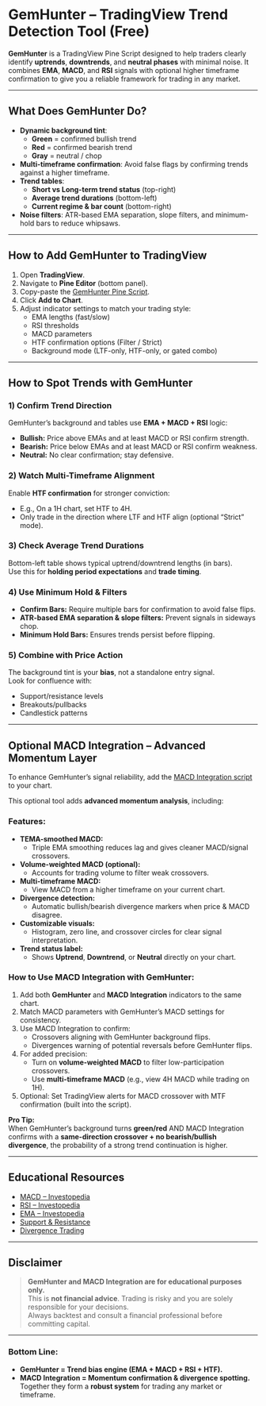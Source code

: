 # **GemHunter – TradingView Trend Detection Tool (Free)**

**GemHunter** is a TradingView Pine Script designed to help traders clearly identify **uptrends**, **downtrends**, and **neutral phases** with minimal noise. It combines **EMA**, **MACD**, and **RSI** signals with optional higher timeframe confirmation to give you a reliable framework for trading in any market.

---

## **What Does GemHunter Do?**

- **Dynamic background tint**: 
  - **Green** = confirmed bullish trend  
  - **Red** = confirmed bearish trend  
  - **Gray** = neutral / chop  
- **Multi-timeframe confirmation**: Avoid false flags by confirming trends against a higher timeframe.
- **Trend tables**:
  - **Short vs Long-term trend status** (top-right)
  - **Average trend durations** (bottom-left)
  - **Current regime & bar count** (bottom-right)
- **Noise filters**: ATR-based EMA separation, slope filters, and minimum-hold bars to reduce whipsaws.

---

## **How to Add GemHunter to TradingView**

1. Open **TradingView**.
2. Navigate to **Pine Editor** (bottom panel).
3. Copy-paste the [GemHunter Pine Script](https://github.com/Finland93/GemHunter/blob/main/GemHunter/gemhunter.pine).
4. Click **Add to Chart**.
5. Adjust indicator settings to match your trading style:
   - EMA lengths (fast/slow)
   - RSI thresholds
   - MACD parameters
   - HTF confirmation options (Filter / Strict)
   - Background mode (LTF-only, HTF-only, or gated combo)

---

## **How to Spot Trends with GemHunter**

### **1) Confirm Trend Direction**
GemHunter’s background and tables use **EMA + MACD + RSI** logic:
- **Bullish:** Price above EMAs and at least MACD or RSI confirm strength.
- **Bearish:** Price below EMAs and at least MACD or RSI confirm weakness.
- **Neutral:** No clear confirmation; stay defensive.

### **2) Watch Multi-Timeframe Alignment**
Enable **HTF confirmation** for stronger conviction:
- E.g., On a 1H chart, set HTF to 4H.
- Only trade in the direction where LTF and HTF align (optional “Strict” mode).

### **3) Check Average Trend Durations**
Bottom-left table shows typical uptrend/downtrend lengths (in bars).  
Use this for **holding period expectations** and **trade timing**.

### **4) Use Minimum Hold & Filters**
- **Confirm Bars:** Require multiple bars for confirmation to avoid false flips.
- **ATR-based EMA separation & slope filters:** Prevent signals in sideways chop.
- **Minimum Hold Bars:** Ensures trends persist before flipping.

### **5) Combine with Price Action**
The background tint is your **bias**, not a standalone entry signal.  
Look for confluence with:
- Support/resistance levels
- Breakouts/pullbacks
- Candlestick patterns

---

## **Optional MACD Integration – Advanced Momentum Layer**

To enhance GemHunter’s signal reliability, add the [MACD Integration script](https://github.com/Finland93/GemHunter/blob/main/GemHunter/MACD-integration.pine) to your chart.  

This optional tool adds **advanced momentum analysis**, including:

### **Features:**
- **TEMA-smoothed MACD:**  
  - Triple EMA smoothing reduces lag and gives cleaner MACD/signal crossovers.
- **Volume-weighted MACD (optional):**  
  - Accounts for trading volume to filter weak crossovers.
- **Multi-timeframe MACD:**  
  - View MACD from a higher timeframe on your current chart.
- **Divergence detection:**  
  - Automatic bullish/bearish divergence markers when price & MACD disagree.
- **Customizable visuals:**  
  - Histogram, zero line, and crossover circles for clear signal interpretation.
- **Trend status label:**  
  - Shows **Uptrend**, **Downtrend**, or **Neutral** directly on your chart.

### **How to Use MACD Integration with GemHunter:**
1. Add both **GemHunter** and **MACD Integration** indicators to the same chart.
2. Match MACD parameters with GemHunter’s MACD settings for consistency.
3. Use MACD Integration to confirm:
   - Crossovers aligning with GemHunter background flips.
   - Divergences warning of potential reversals before GemHunter flips.
4. For added precision:
   - Turn on **volume-weighted MACD** to filter low-participation crossovers.
   - Use **multi-timeframe MACD** (e.g., view 4H MACD while trading on 1H).
5. Optional: Set TradingView alerts for MACD crossover with MTF confirmation (built into the script).

**Pro Tip:**  
When GemHunter’s background turns **green/red** AND MACD Integration confirms with a **same-direction crossover + no bearish/bullish divergence**, the probability of a strong trend continuation is higher.

---

## **Educational Resources**

- [MACD – Investopedia](https://www.investopedia.com/terms/m/macd.asp)
- [RSI – Investopedia](https://www.investopedia.com/terms/r/rsi.asp)
- [EMA – Investopedia](https://www.investopedia.com/terms/e/ema.asp)
- [Support & Resistance](https://www.investopedia.com/terms/s/support.asp)
- [Divergence Trading](https://www.investopedia.com/terms/d/divergence.asp)

---

## **Disclaimer**

> **GemHunter and MACD Integration are for educational purposes only.**  
> This is **not financial advice**. Trading is risky and you are solely responsible for your decisions.  
> Always backtest and consult a financial professional before committing capital.

---

### **Bottom Line:**
- **GemHunter = Trend bias engine (EMA + MACD + RSI + HTF).**  
- **MACD Integration = Momentum confirmation & divergence spotting.**  
Together they form a **robust system** for trading any market or timeframe.
